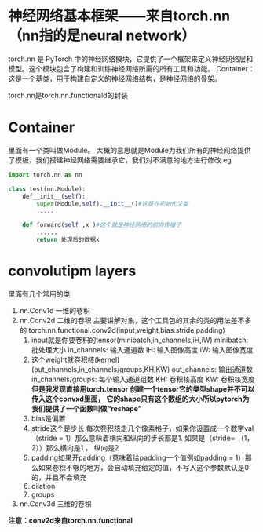 # 神经网络基本框架——来自torch.nn（nn指的是neural network） 
torch.nn 是 PyTorch 中的神经网络模块，它提供了一个框架来定义神经网络层和模型。这个模块包含了构建和训练神经网络所需的所有工具和功能。
Container：这是一个基类，用于构建自定义的神经网络结构，是神经网络的骨架。

torch.nn是torch.nn.functionald的封装
# Container
里面有一个类叫做Module。
大概的意思就是Module为我们所有的神经网络提供了模板，我们搭建神经网络需要继承它，我们对不满意的地方进行修改
eg
```py
import torch.nn as nn

class test(nn.Module):
    def__init__(self):
        super(Module,self).__init__()#这是在初始化父类
        .....

    def forward(self ,x )#这个就是神经网络的前向传播了
        ......
        return 处理后的数据x
```
# convolutipm layers


里面有几个常用的类
1. nn.Conv1d
一维的卷积
2. nn.Conv2d
二维的卷积
主要讲解对象，这个工具包的其余的类的用法差不多的
torch.nn.functional.conv2d(input,weight,bias.stride,padding)
    1. input就是你要卷积的tensor(minibatch,in_channels,iH,iW)
    minibatch: 批处理大小
    in_channels: 输入通道数
    iH: 输入图像高度
    iW: 输入图像宽度
    2. 这个weight就卷积核(kernel)(out_channels,in_channels/groups,KH,KW)
    out_channels: 输出通道数
    in_channels/groups: 每个输入通道组数
    KH: 卷积核高度
    KW: 卷积核宽度
    **但是我发现直接用torch.tensor 创建一个tensor它的类型shape并不可以传入这个convxd里面，**
    **它的shape只有这个数组的大小所以pytorch为我们提供了一个函数叫做“reshape”**
    3. bias是偏置
    4. stride这个是步长
    每次卷积核走几个像素格子，如果你设置成一个数字val（stride = 1）那么意味着横向和纵向的步长都是1.
    如果是（stride= （1，2））那么横向是1 ， 纵向是2
    5. padding如果开padding（意味着给padding一个值例如padding = 1）那么如果卷积不够的地方，会自动填充给定的值，不写入这个参数默认是0的，并且不会填充
    6. dilation
    7. groups
3. nn.Conv3d
三维的卷积

**注意：conv2d来自torch.nn.functional**